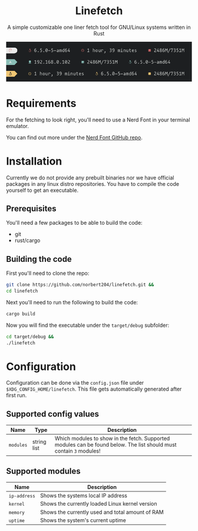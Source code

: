 <h1 align="center">Linefetch</h1>
<p align="center">A simple customizable one liner fetch tool for GNU/Linux systems written in Rust</p>

<p align="center">
    <img alt="screenshot" src=".screenshots/main.png" />
</p>

# Requirements

For the fetching to look right, you'll need to use a Nerd Font in your terminal emulator.

You can find out more under the [Nerd Font GitHub repo](https://github.com/ryanoasis/nerd-fonts).

# Installation

Currently we do not provide any prebuilt binaries nor we have official packages in any linux distro repositories. You have to compile the code yourself to get an executable.

## Prerequisites

You'll need a few packages to be able to build the code:

- git
- rust/cargo

## Building the code

First you'll need to clone the repo:

```bash
git clone https://github.com/norbert204/linefetch.git &&
cd linefetch
```

Next you'll need to run the following to build the code:

```bash
cargo build
```

Now you will find the executable under the `target/debug` subfolder:

```bash
cd target/debug &&
./linefetch
```

# Configuration

Configuration can be done via the `config.json` file under `$XDG_CONFIG_HOME/linefetch`. This file gets automatically generated after first run.

## Supported config values

| Name | Type | Description |
| -- | -- | -- |
| `modules` | string list | Which modules to show in the fetch. Supported modules can be found below. The list should must contain `3` modules! | 

## Supported modules

| Name | Description |
| -- | -- |
| `ip-address` | Shows the systems local IP address |
| `kernel` | Shows the currently loaded Linux kernel version |
| `memory` | Shows the currently used and total amount of RAM |
| `uptime` | Shows the system's current uptime |
